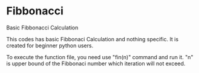 # Fibbonacci
 Basic Fibbonacci Calculation

 This codes has basic Fibbonaci Calculation and nothing specific. It is created for beginner python users.

To execute the function file, you need use "fin(n)" command and run it. "n" is upper bound of the Fibbonaci number which iteration will not exceed.
